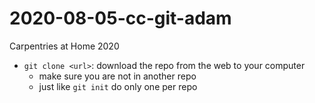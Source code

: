 # 2020-08-05-cc-git-adam
Carpentries at Home 2020

- `git clone <url>`: download the repo from the web to your computer
  - make sure you are not in another repo
  - just like `git init` do only one per repo
